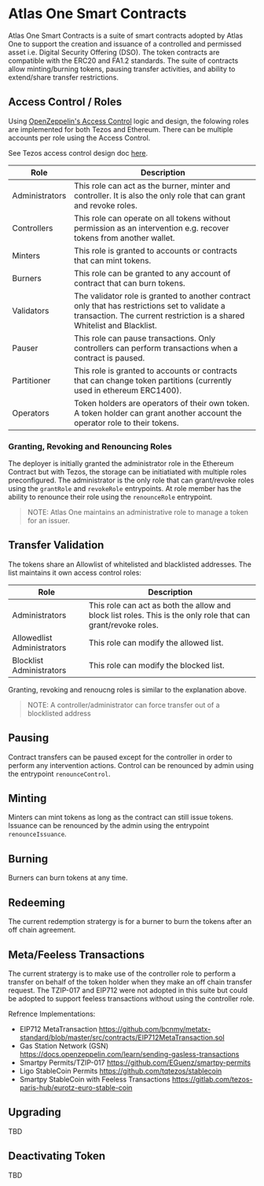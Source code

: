 <!-- @format -->

# Atlas One Smart Contracts

Atlas One Smart Contracts is a suite of smart contracts adopted by Atlas One to support the creation and issuance of a controlled and permissed asset i.e. Digital Security Offering (DSO). The token contracts are compatible with the ERC20 and FA1.2 standards. The suite of contracts allow minting/burning tokens, pausing transfer activities, and ability to extend/share transfer restrictions.

## Access Control / Roles

Using [OpenZeppelin's Access Control](https://docs.openzeppelin.com/contracts/4.x/access-control) logic and design, the folowing roles are implemented for both Tezos and Ethereum. There can be multiple accounts per role using the Access Control.

See Tezos access control design doc [here](/docs/tezos/access-control-design.md).

| Role           | Description                                                                                                                                                              |
| -------------- | ------------------------------------------------------------------------------------------------------------------------------------------------------------------------ |
| Administrators | This role can act as the burner, minter and controller. It is also the only role that can grant and revoke roles.                                                        |
| Controllers    | This role can operate on all tokens without permission as an intervention e.g. recover tokens from another wallet.                                                       |
| Minters        | This role is granted to accounts or contracts that can mint tokens.                                                                                                      |
| Burners        | This role can be granted to any account of contract that can burn tokens.                                                                                                |
| Validators     | The validator role is granted to another contract only that has restrictions set to validate a transaction. The current restriction is a shared Whitelist and Blacklist. |
| Pauser         | This role can pause transactions. Only controllers can perform transactions when a contract is paused.                                                                   |
| Partitioner    | This role is granted to accounts or contracts that can change token partitions (currently used in ethereum ERC1400).                                                     |
| Operators      | Token holders are operators of their own token. A token holder can grant another account the operator role to their tokens.                                              |

### Granting, Revoking and Renouncing Roles

The deployer is initially granted the administrator role in the Ethereum Contract but with Tezos, the storage can be initiatiated with multiple roles preconfigured. The administrator is the only role that can grant/revoke roles using the `grantRole` and `revokeRole` entrypoints. At role member has the ability to renounce their role using the `renounceRole` entrypoint.

> NOTE: Atlas One maintains an administrative role to manage a token for an issuer.

## Transfer Validation

The tokens share an Allowlist of whitelisted and blacklisted addresses. The list maintains it own access control roles:

| Role                       | Description                                                                                                  |
| -------------------------- | ------------------------------------------------------------------------------------------------------------ |
| Administrators             | This role can act as both the allow and block list roles. This is the only role that can grant/revoke roles. |
| Allowedlist Administrators | This role can modify the allowed list.                                                                       |
| Blocklist Administrators   | This role can modify the blocked list.                                                                       |

Granting, revoking and renoucng roles is similar to the explanation above.

> NOTE: A controller/administrator can force transfer out of a blocklisted address

## Pausing

Contract transfers can be paused except for the controller in order to perform any intervention actions. Control can be renounced by admin using the entrypoint `renounceControl`.

## Minting

Minters can mint tokens as long as the contract can still issue tokens. Issuance can be renounced by the admin using the entrypoint `renounceIssuance`.

## Burning

Burners can burn tokens at any time.

## Redeeming

The current redemption stratergy is for a burner to burn the tokens after an off chain agreement.

## Meta/Feeless Transactions

The current stratergy is to make use of the controller role to perform a transfer on behalf of the token holder when they make an off chain transfer request. The TZIP-017 and EIP712 were not adopted in this suite but could be adopted to support feeless transactions without using the controller role.

Refrence Implementations:

- EIP712 MetaTransaction <https://github.com/bcnmy/metatx-standard/blob/master/src/contracts/EIP712MetaTransaction.sol>
- Gas Station Network (GSN) <https://docs.openzeppelin.com/learn/sending-gasless-transactions>
- Smartpy Permits/TZIP-017 <https://github.com/EGuenz/smartpy-permits>
- Ligo StableCoin Permits <https://github.com/tqtezos/stablecoin>
- Smartpy StableCoin with Feeless Transactions <https://gitlab.com/tezos-paris-hub/eurotz-euro-stable-coin>

## Upgrading

TBD

## Deactivating Token

TBD
